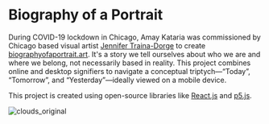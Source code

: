 # Biography of a Portrait
During COVID-19 lockdown in Chicago, Amay Kataria was commissioned by Chicago based visual artist [Jennifer Traina-Dorge](https://jennifertrainadorge.com/) to create [biographyofaportrait.art](https://biographyofaportrait.art). It's a story we tell ourselves about who we are and where we belong, not necessarily based in reality. This project combines online and desktop signifiers to navigate a conceptual triptych—“Today”, “Tomorrow”, and “Yesterday”—ideally viewed on a mobile device. 

This project is created using open-source libraries like [React.js](https://reactjs.org/) and [p5.js](https://p5js.org/). 

![clouds_original](https://user-images.githubusercontent.com/4178424/145727424-5a65ab42-b207-49e2-80b0-41854e8f3d74.gif)
